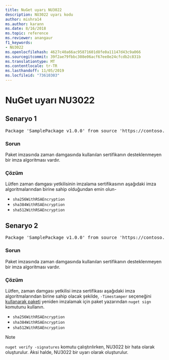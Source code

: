```yaml
---
title: NuGet uyarı NU3022
description: NU3022 uyarı kodu
author: mishra14
ms.author: karann
ms.date: 8/16/2018
ms.topic: reference
ms.reviewer: anangaur
f1_keywords:
- NU3022
ms.openlocfilehash: 4627c40a66ac95871601d8fe0a11147d43c9a066
ms.sourcegitcommit: 39f2ae79fbbc308e06acf67ee8e24cfcdb2c831b
ms.translationtype: MT
ms.contentlocale: tr-TR
ms.lasthandoff: 11/05/2019
ms.locfileid: "73610303"
---
```

# <a name="nuget-warning-nu3022"></a>NuGet uyarı NU3022

## <a name="scenario-1"></a>Senaryo 1

<pre>Package 'SamplePackage v1.0.0' from source 'https://contoso.com/index.json': The primary signature's timestamp certificate has an unsupported signature algorithm.</pre>

### <a name="issue"></a>Sorun

Paket imzasında zaman damgasında kullanılan sertifikanın desteklenmeyen bir imza algoritması vardır.


### <a name="solution"></a>Çözüm

Lütfen zaman damgası yetkilisinin imzalama sertifikasının aşağıdaki imza algoritmalarından birine sahip olduğundan emin olun- 
* `sha256WithRSAEncryption`
* `sha384WithRSAEncryption`
* `sha512WithRSAEncryption`



## <a name="scenario-2"></a>Senaryo 2

<pre>Package 'SamplePackage v1.0.0' from source 'https://contoso.com/index.json': The timestamp certificate has an unsupported signature algorithm (SHA1). The following algorithms are supported: SHA256RSA, SHA384RSA, SHA512RSA.</pre>

### <a name="issue"></a>Sorun

Paket imzasında zaman damgasında kullanılan sertifikanın desteklenmeyen bir imza algoritması vardır.


### <a name="solution"></a>Çözüm

Lütfen, zaman damgası yetkilisi imza sertifikası aşağıdaki imza algoritmalarından birine sahip olacak şekilde, `-Timestamper` seçeneğini [kullanarak paketi](https://docs.microsoft.com/nuget/create-packages/sign-a-package) yeniden imzalamak için paket yazarından `nuget sign` komutunu kullanın.
* `sha256WithRSAEncryption`
* `sha384WithRSAEncryption`
* `sha512WithRSAEncryption`


> [!Note]
> `nuget verify -signatures` komutu çalıştırılırken, NU3022 bir hata olarak oluşturulur. Aksi halde, NU3022 bir uyarı olarak oluşturulur.